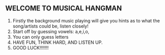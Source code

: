 ## WELCOME TO MUSICAL HANGMAN
1. Firstly the background music playing will give you hints as to what the song/artists could be, listen closely!
2. Start off by guessing vowels: a,e,i,o,
3. You can only guess letters
4. HAVE FUN, THINK HARD, AND LISTEN UP. 
5. GOOD LUCK!!!!!!!
